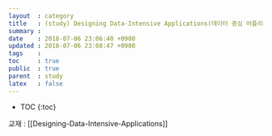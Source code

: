 ```yaml
---
layout  : category
title   : (study) Designing Data-Intensive Applications(데이터 중심 어플리케이션 설계)
summary : 
date    : 2018-07-06 23:06:40 +0900
updated : 2018-07-06 23:08:47 +0900
tags    : 
toc     : true
public  : true
parent  : study
latex   : false
---
```

* TOC
{:toc}

교재 : [[Designing-Data-Intensive-Applications]]
